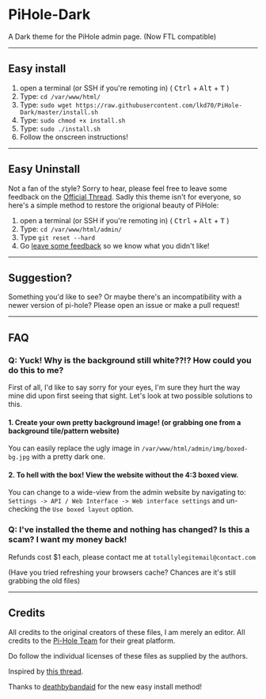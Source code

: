 # PiHole-Dark
A Dark theme for the PiHole admin page. (Now FTL compatible)



----------

## Easy install

1. open a terminal (or SSH if you're remoting in) ( <kbd>Ctrl</kbd> + <kbd>Alt</kbd> + <kbd>T</kbd> )
2. Type: `cd /var/www/html/`
3. Type: `sudo wget https://raw.githubusercontent.com/lkd70/PiHole-Dark/master/install.sh`
4. Type: `sudo chmod +x install.sh`
5. Type: `sudo ./install.sh`
6. Follow the onscreen instructions!

----------

## Easy Uninstall

Not a fan of the style? Sorry to hear, please feel free to leave some feedback on the [Official Thread](https://discourse.pi-hole.net/t/dark-admin-dashboard/). Sadly this theme isn't for everyone, so here's a simple method to restore the origional beauty of PiHole:

1. open a terminal (or SSH if you're remoting in) ( <kbd>Ctrl</kbd> + <kbd>Alt</kbd> + <kbd>T</kbd> )
2. Type: `cd /var/www/html/admin/`
3. Type `git reset --hard`
4. Go [leave some feedback](https://discourse.pi-hole.net/t/dark-admin-dashboard/) so we know what you didn't like!

----------

## Suggestion?

Something you'd like to see? Or maybe there's an incompatibility with a newer version of pi-hole? Please open an issue or make a pull request!

----------

## FAQ

### Q: Yuck! Why is the background still white??!? How could you do this to me?
First of all, I'd like to say sorry for your eyes, I'm sure they hurt the way mine did upon first seeing that sight.
Let's look at two possible solutions to this.
#### 1. Create your own pretty background image! (or grabbing one from a background tile/pattern website)
You can easily replace the ugly image in `/var/www/html/admin/img/boxed-bg.jpg` with a pretty dark one.
#### 2. To hell with the box! View the website without the 4:3 boxed view.
You can change to a wide-view from the admin website by navigating to: `Settings -> API / Web Interface -> Web interface settings` and un-checking the `Use boxed layout` option.

### Q: I've installed the theme and nothing has changed? Is this a scam? I want my money back!
Refunds cost $1 each, please contact me at `totallylegitemail@contact.com`

(Have you tried refreshing your browsers cache? Chances are it's still grabbing the old files)

----------

## Credits

All credits to the original creators of these files, I am merely an editor.
All credits to the [Pi-Hole Team](https://pi-hole.net) for their great platform.

Do follow the individual licenses of these files as supplied by the authors.

Inspired by [this thread](https://discourse.pi-hole.net/t/dark-admin-theme/647/62).

Thanks to [deathbybandaid](https://discourse.pi-hole.net/u/deathbybandaid) for the new easy install method!
